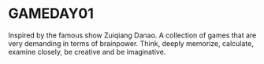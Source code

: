 # GAMEDAY01
Inspired by the famous show Zuiqiang Danao. A collection of games that are very demanding in terms of brainpower. Think, deeply memorize, calculate, examine closely, be creative and be imaginative.
